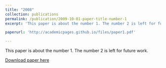 ```yaml
---
title: "2008"
collection: publications
permalink: /publication/2009-10-01-paper-title-number-1
excerpt: 'This paper is about the number 1. The number 2 is left for future work.'

paperurl: 'http://academicpages.github.io/files/paper1.pdf'

---
```

This paper is about the number 1. The number 2 is left for future work.

[Download paper here](http://academicpages.github.io/files/paper1.pdf)

